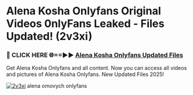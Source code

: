 # Alena Kosha Onlyfans Original Videos 0nlyFans Leaked - Files Updated! (2v3xi)

<h3>🔴 CLICK HERE 🌐==►► <a href="https://tinyurl.com/brd5kh86" rel="nofollow">Alena Kosha Onlyfans Updated Files</a></h3>

Get Alena Kosha Onlyfans and all content. Now you can access all videos and pictures of Alena Kosha Onlyfans. New Updated Files 2025!

[![2v3xi](https://i.imgur.com/K7sEzmb.gif)](https://tinyurl.com/brd5kh86)
alena omovych onlyfans